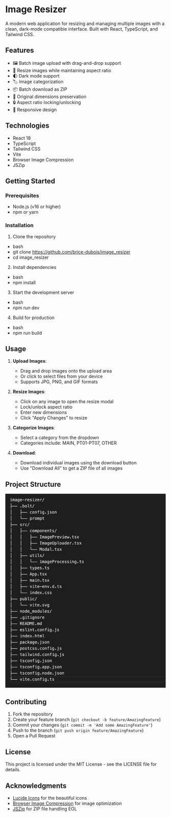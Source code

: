 # Image Resizer

A modern web application for resizing and managing multiple images with a clean, dark-mode compatible interface. Built with React, TypeScript, and Tailwind CSS.

## Features

- 🖼️ Batch image upload with drag-and-drop support
- 📏 Resize images while maintaining aspect ratio
- 🌓 Dark mode support
- 🏷️ Image categorization
- 📦 Batch download as ZIP
- 💾 Original dimensions preservation
- 🔒 Aspect ratio locking/unlocking
- 📱 Responsive design

## Technologies

- React 18
- TypeScript
- Tailwind CSS
- Vite
- Browser Image Compression
- JSZip

## Getting Started

### Prerequisites

- Node.js (v16 or higher)
- npm or yarn

### Installation

1. Clone the repository
- bash
- git clone https://github.com/brice-dubois/image_resizer
- cd image_resizer

2. Install dependencies
- bash
- npm install

3. Start the development server
- bash
- npm run dev

4. Build for production
- bash
- npm run build


## Usage

1. **Upload Images**: 
   - Drag and drop images onto the upload area
   - Or click to select files from your device
   - Supports JPG, PNG, and GIF formats

2. **Resize Images**:
   - Click on any image to open the resize modal
   - Lock/unlock aspect ratio
   - Enter new dimensions
   - Click "Apply Changes" to resize

3. **Categorize Images**:
   - Select a category from the dropdown
   - Categories include: MAIN, PT01-PT07, OTHER

4. **Download**:
   - Download individual images using the download button
   - Use "Download All" to get a ZIP file of all images

## Project Structure
![alt text](image.png)


## Contributing

1. Fork the repository
2. Create your feature branch (`git checkout -b feature/AmazingFeature`)
3. Commit your changes (`git commit -m 'Add some AmazingFeature'`)
4. Push to the branch (`git push origin feature/AmazingFeature`)
5. Open a Pull Request

## License

This project is licensed under the MIT License - see the LICENSE file for details.

## Acknowledgments

- [Lucide Icons](https://lucide.dev/) for the beautiful icons
- [Browser Image Compression](https://www.npmjs.com/package/browser-image-compression) for image optimization
- [JSZip](https://stuk.github.io/jszip/) for ZIP file handling
EOL